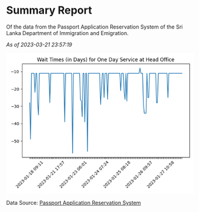 # Summary Report

Of the data from the Passport Application Reservation System of the Sri Lanka Department of Immigration and Emigration.

*As of 2023-03-21 23:57:19*

![Wait Time Chart](summary.wait_time_chart.png)

Data Source: [Passport Application Reservation System](https://eservices.immigration.gov.lk:8443/appointment/pages/reservationApplication.xhtml)